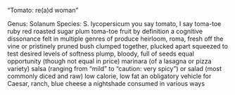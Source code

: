 “Tomato: re(a)d woman”

Genus: Solanum
Species: S. lycopersicum
you say tomato, I say toma-toe
ruby red roasted 
sugar plum toma-toe
fruit by definition
a cognitive dissonance felt
in multiple genres of produce
heirloom, roma, fresh off the vine
or pristinely pruned bush
clumped together, plucked apart
squeezed to test desired levels of 
softness
plump, bloody, full of seeds
equal opportunity (though not equal in 
price) 
marinara (of a lasagna or pizza variety)
salsa (ranging from “mild” to 
“caution: very spicy”)
or salad (most commonly diced and raw)
low calorie, low fat
an obligatory vehicle for 
Caesar, ranch, blue cheese
a nightshade
consumed in various ways